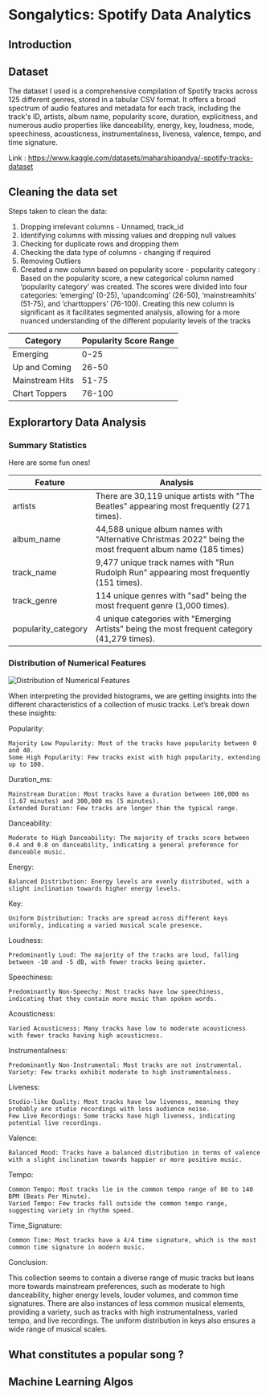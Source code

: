 # Songalytics: Spotify Data Analytics

## Introduction

## Dataset

The dataset I used is a comprehensive compilation of Spotify tracks across 125 different genres, stored in a tabular CSV format. It offers a broad spectrum of audio features and metadata for each track, including the track's ID, artists, album name, popularity score, duration, explicitness, and numerous audio properties like danceability, energy, key, loudness, mode, speechiness, acousticness, instrumentalness, liveness, valence, tempo, and time signature.

Link : https://www.kaggle.com/datasets/maharshipandya/-spotify-tracks-dataset

## Cleaning the data set

Steps taken to clean the data:
1. Dropping irrelevant columns - Unnamed, track_id
2. Identifying columns with missing values and dropping null values
3. Checking for duplicate rows and dropping them
4. Checking the data type of columns - changing if required
5. Removing Outliers
6. Created a new column based  on popularity score - popularity category : Based on the popularity score, a new categorical column named ‘popularity category’ was created. The scores were divided into four categories: ‘emerging’ (0-25), ‘upandcoming’ (26-50), ‘mainstreamhits’ (51-75), and ‘charttoppers’ (76-100). Creating this new column is significant as it facilitates segmented analysis, allowing for a more nuanced understanding of the different popularity levels of the tracks

| Category  | Popularity Score Range |
| ------------- | ------------- |
| Emerging | 0-25 |
| Up and Coming  | 26-50  |
| Mainstream Hits  | 51-75 |
| Chart Toppers  | 76-100  |


## Explorartory Data Analysis

### Summary Statistics

Here are some fun ones!

| Feature | Analysis |
| ------------- | ------------- |
| artists  | There are 30,119 unique artists with "The Beatles" appearing most frequently (271 times).  |
| album_name  | 44,588 unique album names with "Alternative Christmas 2022" being the most frequent album name (185 times)  |
| track_name  | 9,477 unique track names with "Run Rudolph Run" appearing most frequently (151 times).  |
| track_genre  | 114 unique genres with "sad" being the most frequent genre (1,000 times).  |
| popularity_category  | 4 unique categories with "Emerging Artists" being the most frequent category (41,279 times). |

### Distribution of Numerical Features

![Distribution of Numerical Features](https://github.com/adiimated/Songalytics-Spotify-Data-Analysis/blob/main/images/distribution.png)

When interpreting the provided histograms, we are getting insights into the different characteristics of a collection of music tracks. Let’s break down these insights:

Popularity:

    Majority Low Popularity: Most of the tracks have popularity between 0 and 40.
    Some High Popularity: Few tracks exist with high popularity, extending up to 100.

Duration_ms:

    Mainstream Duration: Most tracks have a duration between 100,000 ms (1.67 minutes) and 300,000 ms (5 minutes).
    Extended Duration: Few tracks are longer than the typical range.

Danceability:

    Moderate to High Danceability: The majority of tracks score between 0.4 and 0.8 on danceability, indicating a general preference for danceable music.

Energy:

    Balanced Distribution: Energy levels are evenly distributed, with a slight inclination towards higher energy levels.

Key:

    Uniform Distribution: Tracks are spread across different keys uniformly, indicating a varied musical scale presence.

Loudness:

    Predominantly Loud: The majority of the tracks are loud, falling between -10 and -5 dB, with fewer tracks being quieter.

Speechiness:

    Predominantly Non-Speechy: Most tracks have low speechiness, indicating that they contain more music than spoken words.

Acousticness:

    Varied Acousticness: Many tracks have low to moderate acousticness with fewer tracks having high acousticness.

Instrumentalness:

    Predominantly Non-Instrumental: Most tracks are not instrumental.
    Variety: Few tracks exhibit moderate to high instrumentalness.

Liveness:

    Studio-like Quality: Most tracks have low liveness, meaning they probably are studio recordings with less audience noise.
    Few Live Recordings: Some tracks have high liveness, indicating potential live recordings.

Valence:

    Balanced Mood: Tracks have a balanced distribution in terms of valence with a slight inclination towards happier or more positive music.

Tempo:

    Common Tempo: Most tracks lie in the common tempo range of 80 to 140 BPM (Beats Per Minute).
    Varied Tempo: Few tracks fall outside the common tempo range, suggesting variety in rhythm speed.

Time_Signature:

    Common Time: Most tracks have a 4/4 time signature, which is the most common time signature in modern music.

Conclusion:

This collection seems to contain a diverse range of music tracks but leans more towards mainstream preferences, such as moderate to high danceability, higher energy levels, louder volumes, and common time signatures. There are also instances of less common musical elements, providing a variety, such as tracks with high instrumentalness, varied tempo, and live recordings. The uniform distribution in keys also ensures a wide range of musical scales.


## What constitutes a popular song ?

## Machine Learning Algos
